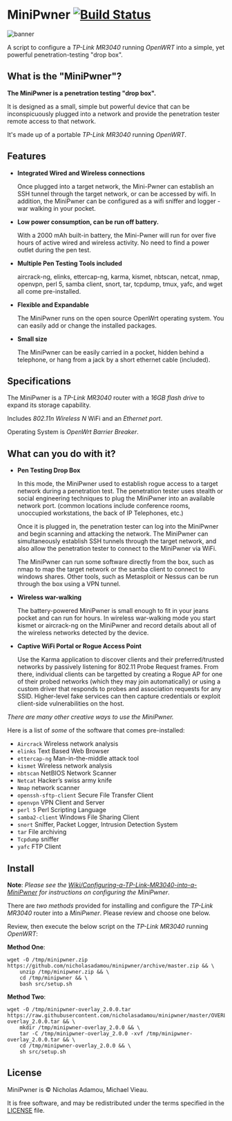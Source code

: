 # MiniPwner [![Build Status](https://travis-ci.org/nicholasadamou/minipwner.svg?branch=master)](https://travis-ci.org/nicholasadamou/minipwner)

![banner](banner.png)

A script to configure a *TP-Link MR3040* running *OpenWRT* into a simple, yet powerful penetration-testing "drop box".

What is the "MiniPwner"?
-------

**The MiniPwner is a penetration testing "drop box".**

It is designed as a small, simple but powerful device that can be inconspicuously plugged into a network and provide the penetration tester remote access to that network. 

It's made up of a portable *TP-Link MR3040* running *OpenWRT*.

Features
-------

* **Integrated Wired and Wireless connections**

    Once plugged into a target network, the Mini-Pwner can establish an SSH tunnel through the target network, or can be accessed by wifi. In addition, the MiniPwner can be configured as a wifi sniffer and logger - war walking in your pocket.

* **Low power consumption, can be run off battery.**

    With a 2000 mAh built-in battery, the Mini-Pwner will run for over five hours of active wired and wireless activity. No need to find a power outlet during the pen test.

* **Multiple Pen Testing Tools included**

    aircrack-ng, elinks, ettercap-ng, karma, kismet, nbtscan, netcat, nmap, openvpn, perl 5, samba client, snort, tar, tcpdump, tmux, yafc, and wget all come pre-installed.

* **Flexible and Expandable**

    The MiniPwner runs on the open source OpenWrt operating system. You can easily add or change the installed packages.

* **Small size**

    The MiniPwner can be easily carried in a pocket, hidden behind a telephone, or hang from a jack by a short ethernet cable (included).

Specifications
-------

The MiniPwner is a *TP-Link MR3040* router with a *16GB flash drive* to expand its storage capability.
    
Includes *802.11n Wireless N* WiFi and an *Ethernet port*. 
    
Operating System is *OpenWrt Barrier Breaker*.

What can you do with it?
-------

* **Pen Testing Drop Box**

    In this mode, the MiniPwner used to establish rogue access to a target network during a penetration test. The penetration tester uses stealth or social engineering techniques to plug the MiniPwner into an available network port. (common locations include conference rooms, unoccupied workstations, the back of IP Telephones, etc.)

    Once it is plugged in, the penetration tester can log into the MiniPwner and begin scanning and attacking the network. The MiniPwner can simultaneously establish SSH tunnels through the target network, and also allow the penetration tester to connect to the MiniPwner via WiFi.

    The MiniPwner can run some software directly from the box, such as nmap to map the target network or the samba client to connect to windows shares. Other tools, such as Metasploit or Nessus can be run through the box using a VPN tunnel.

* **Wireless war-walking**
      
    The battery-powered MiniPwner is small enough to fit in your jeans pocket and can run for hours. In wireless war-walking mode you start kismet or aircrack-ng on the MiniPwner and record details about all of the wireless networks detected by the device.

* **Captive WiFi Portal or Rogue Access Point**

    Use the Karma application to discover clients and their preferred/trusted networks by passively listening for 802.11 Probe Request frames. From there, individual clients can be targetted by creating a Rogue AP for one of their probed networks (which they may join automatically) or using a custom driver that responds to probes and association requests for any SSID. Higher-level fake services can then capture credentials or exploit client-side vulnerabilities on the host.

*There are many other creative ways to use the MiniPwner.*

Here is a list of *some* of the software that comes pre-installed:

* `Aircrack` Wireless network analysis
* `elinks` Text Based Web Browser
* `ettercap-ng` Man-in-the-middle attack tool
* `kismet` Wireless network analysis
* `nbtscan` NetBIOS Network Scanner
* `Netcat` Hacker’s swiss army knife
* `Nmap` network scanner
* `openssh-sftp-client` Secure File Transfer Client
* `openvpn` VPN Client and Server
* `perl 5` Perl Scripting Language
* `samba2-client` Windows File Sharing Client
* `snort` Sniffer, Packet Logger, Intrusion Detection System
* `tar` File archiving
* `Tcpdump` sniffer
* `yafc` FTP Client

Install
-------

**Note**: *Please see the [Wiki/Configuring-a-TP-Link-MR3040-into-a-MiniPwner](https://github.com/nicholasadamou/minipwner/wiki/Configuring-a-TP-Link-MR3040-into-a-MiniPwner) for instructions on configuring the MiniPwner*.

There are *two methods* provided for installing and configure the *TP-Link MR3040* router into a *MiniPwner*. Please review and choose one below.

Review, then execute the below script on the *TP-Link MR3040* running *OpenWRT*:

**Method One**:
```
wget -O /tmp/minipwner.zip https://github.com/nicholasadamou/minipwner/archive/master.zip && \
    unzip /tmp/minipwner.zip && \
    cd /tmp/minipwner && \
    bash src/setup.sh
```

**Method Two**:
```
wget -O /tmp/minipwner-overlay_2.0.0.tar https://raw.githubusercontent.com/nicholasadamou/minipwner/master/OVERLAY/minipwner-overlay_2.0.0.tar && \
    mkdir /tmp/minipwner-overlay_2.0.0 && \
    tar -C /tmp/minipwner-overlay_2.0.0 -xvf /tmp/minipwner-overlay_2.0.0.tar && \
    cd /tmp/minipwner-overlay_2.0.0 && \
    sh src/setup.sh
```

License
-------

MiniPwner is © Nicholas Adamou, Michael Vieau.

It is free software, and may be redistributed under the terms specified in the [LICENSE] file.

[LICENSE]: LICENSE
